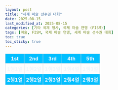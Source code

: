 ```yaml
---
layout: post
title: "세계 마술 선수권 대회"
date: 2025-08-15
last_modified_at: 2025-08-15
categories: [기타 국제 행사, 국제 마술 연맹 (FISM)]
tags: [마술, FISM, 국제 마술 연맹, 세계 마술 선수권 대회]
toc: true
toc_sticky: true
---
```

<style>
    table {
        width: 100%;
        border-collapse: collapse;
        color: #f0f6fc;
        font-weight: normal;
      }
      th, td {
        border: 1px solid #d1d9e0;
        padding: 5px;
        text-align: center;
      }
      th {
        width: 20%;
      }
  .ordinal-number {
    background-color: #00BFFF;
    color: #f0f6fc;
  }
</style>
<html>
<head>
    <meta charset="UTF-8">
</head>
<body>
    <table>
        <tr class="ordinal-number">
            <th>1st</th>
            <th>2nd</th>
            <th>3rd</th>
            <th>4th</th>
            <th>5th</th>
        </tr>
        <tr>
            <th>1행1열</th>
            <th>1행2열</th>
            <th>1행3열</th>
            <th>1행4열</th>
            <th>1행3열</th>
        </tr>
        <tr class="ordinal-number">
            <th>2행1열</th>
            <th>2행2열</th>
            <th>2행3열</th>
            <th>2행4열</th>
            <th>2행3열</th>
        </tr>
    </table>
</body>
</html>
